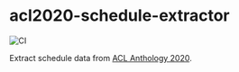 # acl2020-schedule-extractor

![CI](https://github.com/icoxfog417/acl2020-schedule-extractor/workflows/CI/badge.svg)

Extract schedule data from [ACL Anthology 2020](https://acl2020.org/schedule/).
